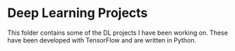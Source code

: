 # Deep Learning Projects
This folder contains some of the DL projects I have been working on. These have been developed with TensorFlow and are written in Python. 
